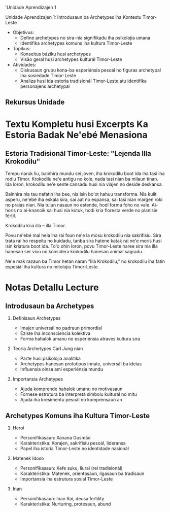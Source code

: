 'Unidade Aprendizajen 1

Unidade Aprendizajen 1: Introdusaun ba Archetypes iha Kontestu Timor-Leste
- Objetivus:
  * Define archetypes no sira-nia signifikadu iha psikolojia umana
  * Identifika archetypes komuns iha kultura Timor-Leste
- Topikus:
  * Konseitus báziku husi archetypes
  * Visão geral husi archetypes kulturál Timor-Leste
- Atividades:
  * Diskusaun grupu kona-ba esperiénsia pesoál ho figuras archetypal iha sosiedade Timor-Leste
  * Analiza husi ida estoria tradisionál Timor-Leste atu identifika personajens archetypal

## Rekursus Unidade

# Textu Kompletu husi Excerpts Ka Estoria Badak Ne'ebé Menasiona

## Estoria Tradisionál Timor-Leste: "Lejenda Illa Krokodilu"

Tempu naruk liu, bainhira mundu sei joven, iha krokodilu boot ida iha tasi iha rodiu Timor. Krokodilu ne'e antigu no kole, nada tasi nian ba milaun tinan. Ida loron, krokodilu ne'e sente cansadu husi nia viajen no deside deskansa.

Bainhira nia tau nafatin iha bee, nia isin bo'ot hahuu transforma. Nia kulit asperu, ne'ebé iha eskala sira, sai aat no espansa, sai tasi nian margen roki no praias nian. Nia tulun nasaun no estende, hodi forma foho no vale. Ai-horis no ai-knanoik sai husi nia kotuk, hodi kria floresta verde no planisie fértil.

Krokodilu kria illa – illa Timor.

Povu ne'ebé mai hela iha rai foun ne'e la mosu krokodilu nia sakrifisiu. Sira trata rai ho respeitu no kuidadu, tanba sira hatene katak rai ne'e moris husi isin kriatura boot ida. To'o ohin loron, povu Timor-Leste haree sira nia illa hanesan ser vivo no konsidera krokodilu hanesan animal sagradu.

Ne'e mak razaun ba Timor hetan naran "Illa Krokodilu," no krokodilu iha fatin espesiál iha kultura no mitolojia Timor-Leste.

# Notas Detallu Lecture

## Introdusaun ba Archetypes

1. Definisaun Archetypes
   - Imajen universál no padraun primordial
   - Eziste iha inconsciencia kolektiva
   - Forma hahalok umanu no esperiénsia atraves kultura sira

2. Teoria Archetypes Carl Jung nian
   - Parte husi psikolojia analitika
   - Archetypes hanesan prototipus innate, universál ba ideias
   - Influensia oinsa ami esperiénsia mundu

3. Importansia Archetypes
   - Ajuda komprende hahalok umanu no motivasaun
   - Fornese estrutura ba interpreta simbolu kulturál no mitu
   - Ajuda iha kresimentu pesoál no komprensaun an

## Archetypes Komuns iha Kultura Timor-Leste

1. Heroi
   - Personifikasaun: Xanana Gusmão
   - Karakteristika: Korajen, sakrifisiu pesoál, lideransa
   - Papel iha istoria Timor-Leste no identidade nasionál

2. Matenek Idoso
   - Personifikasaun: Xefe suku, liurai (rei tradisionál)
   - Karakteristika: Matenek, orientasaun, ligasaun ba tradisaun
   - Importansia iha estrutura sosial Timor-Leste

3. Inan
   - Personifikasaun: Inan Rai, deusa fertility
   - Karakteristika: Nurturing, protesaun, abund